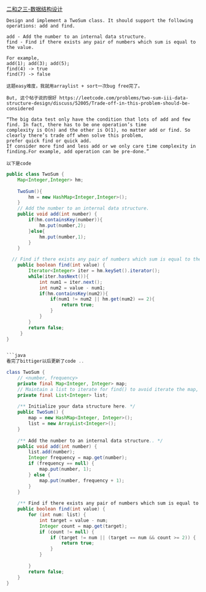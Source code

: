 [二和之三-数据结构设计](https://leetcode.com/problems/two-sum-iii-data-structure-design/description/)


```
Design and implement a TwoSum class. It should support the following operations: add and find.

add - Add the number to an internal data structure.
find - Find if there exists any pair of numbers which sum is equal to the value.

For example,
add(1); add(3); add(5);
find(4) -> true
find(7) -> false
```


```
这题easy难度，我就用arraylist + sort一次bug free完了。

But, 这个帖子说的很好 https://leetcode.com/problems/two-sum-iii-data-structure-design/discuss/52005/Trade-off-in-this-problem-should-be-considered 

“The big data test only have the condition that lots of add and few find. In fact, there has to be one operation’s time 
complexity is O(n) and the other is O(1), no matter add or find. So clearly there’s trade off when solve this problem, 
prefer quick find or quick add.
If consider more find and less add or we only care time complexity in finding.For example, add operation can be pre-done.”

以下是code

```


```java
public class TwoSum {
    Map<Integer,Integer> hm;
    
    TwoSum(){
        hm = new HashMap<Integer,Integer>();
    }
    // Add the number to an internal data structure.
	public void add(int number) {
	    if(hm.containsKey(number)){
	        hm.put(number,2);
	    }else{
	        hm.put(number,1);
	    }
	}

  // Find if there exists any pair of numbers which sum is equal to the value.
	public boolean find(int value) {
	    Iterator<Integer> iter = hm.keySet().iterator();
	    while(iter.hasNext()){
	        int num1 = iter.next();
	        int num2 = value - num1;
	        if(hm.containsKey(num2)){
	            if(num1 != num2 || hm.get(num2) == 2){
	                return true;
	            }
	        }
	    }
	    return false;
	 }
}


```java
看完了bittiger以后更新了code ..

class TwoSum {
    // <number, frequency>
    private final Map<Integer, Integer> map;
    // Maintain a list to iterate for find() to avoid iterate the map, which could be slow
    private final List<Integer> list;
    
    /** Initialize your data structure here. */
    public TwoSum() {
        map = new HashMap<Integer, Integer>();
        list = new ArrayList<Integer>();
    }
    
    /** Add the number to an internal data structure.. */
    public void add(int number) {
        list.add(number);
        Integer frequency = map.get(number);
        if (frequency == null) {
            map.put(number, 1);
        } else {
            map.put(number, frequency + 1);
        }           
    }
    
    /** Find if there exists any pair of numbers which sum is equal to the value. */
    public boolean find(int value) {
        for (int num: list) {
            int target = value - num;
            Integer count = map.get(target);
            if (count != null) {
                if (target != num || (target == num && count >= 2)) {
                    return true;
                }
            }
            
        }
        return false;
    }
}
```
